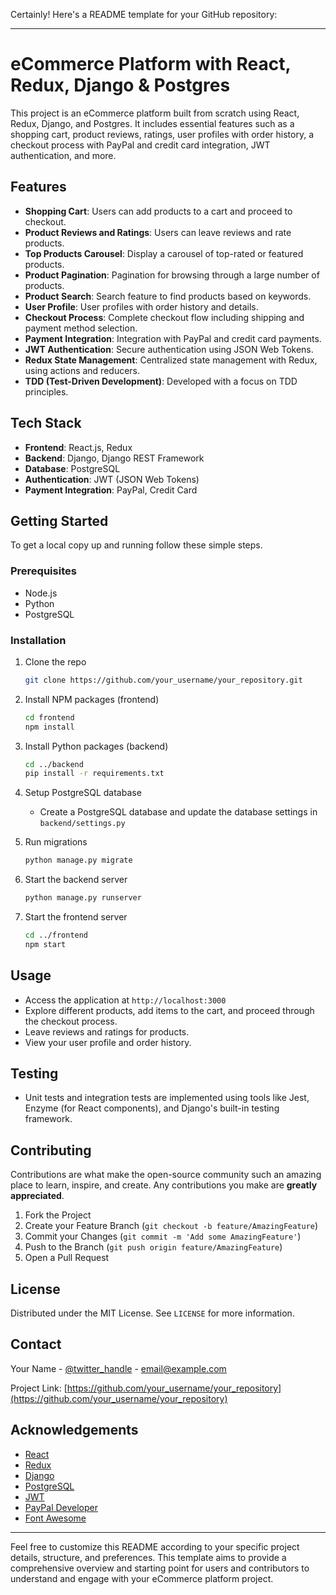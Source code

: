 Certainly! Here's a README template for your GitHub repository:

---

# eCommerce Platform with React, Redux, Django & Postgres

This project is an eCommerce platform built from scratch using React, Redux, Django, and Postgres. It includes essential features such as a shopping cart, product reviews, ratings, user profiles with order history, a checkout process with PayPal and credit card integration, JWT authentication, and more.

## Features

- **Shopping Cart**: Users can add products to a cart and proceed to checkout.
- **Product Reviews and Ratings**: Users can leave reviews and rate products.
- **Top Products Carousel**: Display a carousel of top-rated or featured products.
- **Product Pagination**: Pagination for browsing through a large number of products.
- **Product Search**: Search feature to find products based on keywords.
- **User Profile**: User profiles with order history and details.
- **Checkout Process**: Complete checkout flow including shipping and payment method selection.
- **Payment Integration**: Integration with PayPal and credit card payments.
- **JWT Authentication**: Secure authentication using JSON Web Tokens.
- **Redux State Management**: Centralized state management with Redux, using actions and reducers.
- **TDD (Test-Driven Development)**: Developed with a focus on TDD principles.

## Tech Stack

- **Frontend**: React.js, Redux
- **Backend**: Django, Django REST Framework
- **Database**: PostgreSQL
- **Authentication**: JWT (JSON Web Tokens)
- **Payment Integration**: PayPal, Credit Card

## Getting Started

To get a local copy up and running follow these simple steps.

### Prerequisites

- Node.js
- Python
- PostgreSQL

### Installation

1. Clone the repo
   ```sh
   git clone https://github.com/your_username/your_repository.git
   ```
2. Install NPM packages (frontend)
   ```sh
   cd frontend
   npm install
   ```
3. Install Python packages (backend)
   ```sh
   cd ../backend
   pip install -r requirements.txt
   ```
4. Setup PostgreSQL database
   - Create a PostgreSQL database and update the database settings in `backend/settings.py`

5. Run migrations
   ```sh
   python manage.py migrate
   ```
6. Start the backend server
   ```sh
   python manage.py runserver
   ```
7. Start the frontend server
   ```sh
   cd ../frontend
   npm start
   ```

## Usage

- Access the application at `http://localhost:3000`
- Explore different products, add items to the cart, and proceed through the checkout process.
- Leave reviews and ratings for products.
- View your user profile and order history.

## Testing

- Unit tests and integration tests are implemented using tools like Jest, Enzyme (for React components), and Django's built-in testing framework.

## Contributing

Contributions are what make the open-source community such an amazing place to learn, inspire, and create. Any contributions you make are **greatly appreciated**.

1. Fork the Project
2. Create your Feature Branch (`git checkout -b feature/AmazingFeature`)
3. Commit your Changes (`git commit -m 'Add some AmazingFeature'`)
4. Push to the Branch (`git push origin feature/AmazingFeature`)
5. Open a Pull Request

## License

Distributed under the MIT License. See `LICENSE` for more information.

## Contact

Your Name - [@twitter_handle](https://twitter.com/twitter_handle) - email@example.com

Project Link: [https://github.com/your_username/your_repository](https://github.com/your_username/your_repository)

## Acknowledgements

- [React](https://reactjs.org/)
- [Redux](https://redux.js.org/)
- [Django](https://www.djangoproject.com/)
- [PostgreSQL](https://www.postgresql.org/)
- [JWT](https://jwt.io/)
- [PayPal Developer](https://developer.paypal.com/)
- [Font Awesome](https://fontawesome.com/)

---

Feel free to customize this README according to your specific project details, structure, and preferences. This template aims to provide a comprehensive overview and starting point for users and contributors to understand and engage with your eCommerce platform project.
